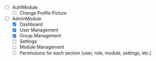 - [ ] AuthModule
  - [ ] Change Profile Picture
- [ ] AdminModule
  - [x] Dashboard
  - [x] User Management
  - [x] Group Management
  - [ ] Settings
  - [ ] Module Management
  - [ ] Permissions for each section (user, role, module, settings, etc.)
